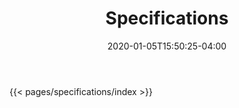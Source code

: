 ﻿---
title: "Specifications"
date: 2020-01-05T15:50:25-04:00
headline: "Specifications"
layout: "single"
hide_sidebar: true
---

{{< pages/specifications/index >}}